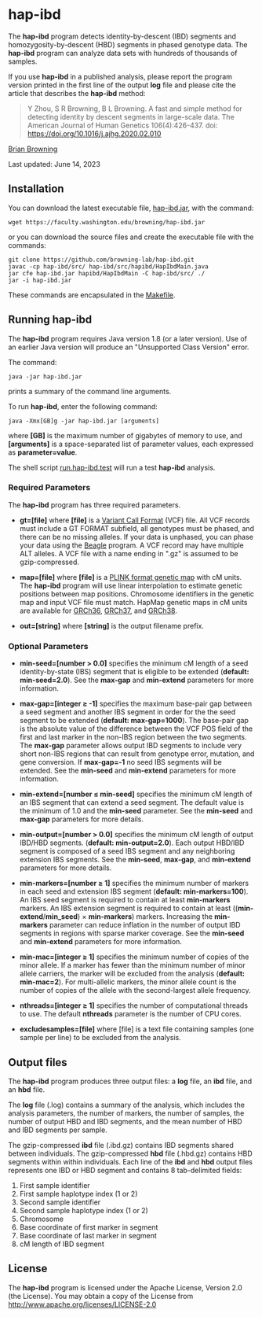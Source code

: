 # hap-ibd

The **hap-ibd** program detects identity-by-descent (IBD) segments and
homozygosity-by-descent (HBD) segments in phased genotype data.  The **hap-ibd**
program can analyze data sets with hundreds of thousands of samples.

If you use **hap-ibd** in a published analysis, please report the program
version printed in the first line of the output **log** file and
please cite the article that describes the **hap-ibd** method:

> Y Zhou, S R Browning, B L Browning. A fast and simple method for detecting
identity by descent segments in large-scale data. The American Journal of Human
Genetics 106(4):426-437. doi: https://doi.org/10.1016/j.ajhg.2020.02.010

[Brian Browning](https://faculty.washington.edu/browning)

Last updated: June 14, 2023

## Installation

You can download the latest executable file,
[hap-ibd.jar](https://faculty.washington.edu/browning/hap-ibd.jar),
with the command:

    wget https://faculty.washington.edu/browning/hap-ibd.jar

or you can download the source files and create the executable file
with the commands:

    git clone https://github.com/browning-lab/hap-ibd.git
    javac -cp hap-ibd/src/ hap-ibd/src/hapibd/HapIbdMain.java
    jar cfe hap-ibd.jar hapibd/HapIbdMain -C hap-ibd/src/ ./
    jar -i hap-ibd.jar

These commands are encapsulated in the [Makefile](Makefile).

## Running hap-ibd

The **hap-ibd** program requires Java version 1.8 (or a later version). Use of an
earlier Java version will produce an "Unsupported Class Version" error.

The command:

    java -jar hap-ibd.jar

prints a summary of the command line arguments.

To run **hap-ibd**, enter the following command:

    java -Xmx[GB]g -jar hap-ibd.jar [arguments]

where **[GB]** is the maximum number of gigabytes of memory to use, and
**[arguments]** is a space-separated list of parameter values, each expressed as
**parameter=value**.

The shell script
[run.hap-ibd.test](https://raw.githubusercontent.com/browning-lab/hap-ibd/master/test/run.hap-ibd.test)
will run a test **hap-ibd** analysis.

### Required Parameters

The **hap-ibd** program has three required parameters.

* **gt=[file]** where **[file]** is a
[Variant Call Format](https://faculty.washington.edu/browning/intro-to-vcf.html)
(VCF) file.  All VCF records must include a GT FORMAT subfield, all genotypes
must be phased, and there can be no missing alleles. If your data
is unphased, you can phase your data using the
[Beagle](https://faculty.washington.edu/browning/beagle/beagle.html) program.
A VCF record may have multiple ALT alleles. A VCF file with a name ending in
".gz" is assumed to be gzip-compressed.

* **map=[file]** where **[file]** is a
[PLINK format genetic map](http://zzz.bwh.harvard.edu/plink/data.shtml#map)
with cM units. The **hap-ibd** program will use linear interpolation to estimate genetic
positions between map positions. Chromosome identifiers in the genetic map and
input VCF file must match. HapMap genetic maps in cM units are available for
[GRCh36](https://bochet.gcc.biostat.washington.edu/beagle/genetic_maps/plink.GRCh36.map.zip),
[GRCh37](https://bochet.gcc.biostat.washington.edu/beagle/genetic_maps/plink.GRCh37.map.zip), and
[GRCh38](https://bochet.gcc.biostat.washington.edu/beagle/genetic_maps/plink.GRCh38.map.zip).

* **out=[string]** where **[string]** is the output filename prefix.

### Optional Parameters

* **min-seed=[number > 0.0]** specifies the minimum cM length of a seed
identity-by-state (IBS) segment that is eligible to be extended
(**default: min-seed=2.0**). See the **max-gap** and **min-extend** parameters
for more information.

* **max-gap=[integer ≥ -1]** specifies the maximum base-pair gap between a
seed segment and another IBS segment in order for the
the seed segment to be extended (**default: max-gap=1000**).
The base-pair gap is the absolute value of the difference between the
VCF POS field of the first and last marker in the non-IBS region between
the two segments. The **max-gap** parameter allows output IBD segments to
include very short non-IBS regions that can result from genotype error,
mutation, and gene conversion.  If **max-gap=-1** no seed IBS segments will be
extended. See the **min-seed** and **min-extend** parameters for more
information.

* **min-extend=[number ≤ min-seed]** specifies the minimum cM length of an IBS
segment that can extend a seed segment.  The default
value is the minimum of 1.0 and the **min-seed** parameter. See the
**min-seed** and **max-gap** parameters  for more details.

* **min-output=[number > 0.0]** specifies the minimum cM
length of output IBD/HBD segments. (**default: min-output=2.0**).
Each output HBD/IBD segment is composed of a seed IBS segment and any
neighboring extension IBS segments. See the **min-seed**, **max-gap**, and
**min-extend** parameters for more details.

* **min-markers=[number ≥ 1]** specifies the minimum number of markers in
each seed and extension IBS segment (**default: min-markers=100**).
An IBS seed segment is required to contain at least **min-markers** markers.
An IBS extension segment is required to contain at least
((**min-extend**/**min_seed**) &times; **min-markers**) markers.
Increasing the **min-markers** parameter can reduce inflation in
the number of output IBD segments in regions with sparse marker coverage.
See the **min-seed** and **min-extend** parameters for more information.

* **min-mac=[integer ≥ 1]** specifies the minimum number of copies of the minor
allele. If a marker has fewer than the minimum number of minor allele carriers,
the marker will be excluded from the analysis (**default: min-mac=2**).
For multi-allelic markers, the minor allele count is the number of copies of
the allele with the second-largest allele frequency.

* **nthreads=[integer ≥ 1]** specifies the number of computational threads to
use. The default **nthreads** parameter is the number of CPU cores.

* **excludesamples=[file]** where [file] is a text file containing samples
(one sample per line) to be excluded from the analysis.


## Output files
The **hap-ibd** program produces three output files: a **log** file, an
 **ibd** file, and an **hbd** file.

The **log** file (.log) contains a summary of the analysis, which includes
the analysis parameters, the number of markers, the number of samples,
the number of output HBD and IBD segments, and the mean number of HBD and
IBD segments per sample.

The gzip-compressed **ibd** file (.ibd.gz) contains IBD segments shared between
individuals. The gzip-compressed **hbd** file (.hbd.gz) contains HBD
segments within within individuals. Each line of the **ibd** and **hbd** output
files represents one IBD or HBD segment and contains 8 tab-delimited fields:

1. First sample identifier
2. First sample haplotype index (1 or 2)
3. Second sample identifier
4. Second sample haplotype index (1 or 2)
5. Chromosome
6. Base coordinate of first marker in segment
7. Base coordinate of last marker in segment
8. cM length of IBD segment

## License
The **hap-ibd** program is licensed under the Apache License, Version 2.0 (the License).
You may obtain a copy of the License from http://www.apache.org/licenses/LICENSE-2.0

